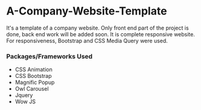 # A-Company-Website-Template
It's a template of a company website. Only front end part of the project is done, back end work will be added soon. It is complete responsive website. For responsiveness, Bootstrap and CSS Media Query were used.

### Packages/Frameworks Used
- CSS Animation
- CSS Bootstrap
- Magnific Popup
- Owl Carousel
- Jquery
- Wow JS
